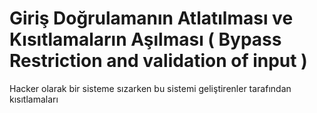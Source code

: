 # Giriş Doğrulamanın Atlatılması ve Kısıtlamaların Aşılması ( Bypass Restriction and validation of input )
Hacker olarak bir sisteme sızarken bu sistemi geliştirenler tarafından kısıtlamaları 
